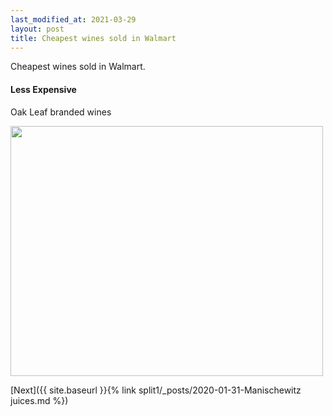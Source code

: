```yaml
---
last_modified_at: 2021-03-29
layout: post
title: Cheapest wines sold in Walmart
---
```


Cheapest wines sold in Walmart.

<H4>Less Expensive</H4>

Oak Leaf branded wines

<img src="{{ site.baseurl }}/images/Oak Leaf Cabernet Sauvignon.jpg" class="responsive" width="500" height="400" />

[Next]({{ site.baseurl }}{% link split1/_posts/2020-01-31-Manischewitz juices.md %})

